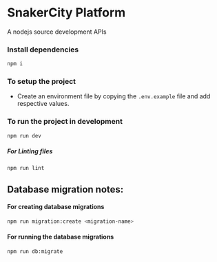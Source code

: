 # SnakerCity Platform
A nodejs source development APIs

### Install dependencies

```sh
npm i
```

### To setup the project

- Create an environment file by copying the `.env.example` file and add respective values.

### To run the project in development

```sh
npm run dev
```

##### For Linting files

```sh
npm run lint
```

## Database migration notes:

#### For creating database migrations

```sh
npm run migration:create <migration-name>
```

#### For running the database migrations

```sh
npm run db:migrate
```
